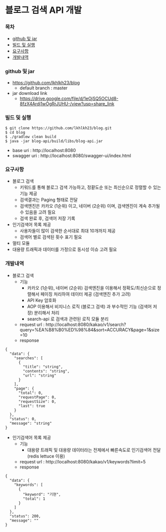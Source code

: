 # 블로그 검색 API 개발
### 목차
- [github 및 jar](#github-및-jar)
- [빌드 및 실행](#빌드-및-실행)
- [요구사항](#요구사항)
- [개발내역](#개발내역)

### github 및 jar
- https://github.com/lkhlkh23/blog
    - default branch : master
- jar download link
    - https://drive.google.com/file/d/1eOjSQ5OCUd8-8fzX4Ardj1wOgRrJUHU-/view?usp=share_link 

### 빌드 및 실행
```
$ git clone https://github.com/lkhlkh23/blog.git
$ cd blog
$ ./gradlew clean build
$ java -jar blog-api/build/libs/blog-api.jar
```
- base uri : http://localhost:8080
- swagger uri : http://localhost:8080/swagger-ui/index.html

### 요구사항
- 블로그 검색
    - 키워드를 통해 블로그 검색 가능하고, 정홛도순 또는 최신순으로 정렬할 수 있는 기능 제공
    - 검색결과는 Paging 형태로 전달
    - 검색엔진은 카카오 (1순위) 이고, 네이버 (2순위) 이며, 검색엔진이 계속 추가될 수 있음을 고려 필요
    - 검색 완료 후, 검색어 저장 기록
- 인기검색어 목록 제공
    - 사용자들이 많이 검색한 순서대로 최대 10개까지 제공
    - 검색어 별로 검색된 횟수 표기 필요
- 멀티 모듈
- 대용량 트래픽과 데이터를 가정으로 동시성 이슈 고려 필요

### 개발내역
- 블로그 검색
    - 기능
      - 카카오 (1순위), 네이버 (2순위) 검색엔진을 이용해서 정확도/최신순으로 정렬해서 페이징 처리하여 데이터 제공 (검색엔진 추가 고려)
      - API Key 암호화
      - AOP 이용해서 비지니스 로직 (블로그 검색) 과 부수적인 기능 (검색어 저장) 분리해서 처리
      - search-api 로 검색과 관련된 로직 모듈 분리
    - request url : http://localhost:8080/kakao/v1/search?query=%EA%B8%B0%ED%98%84&sort=ACCURACY&page=1&size=10
    - response
```
{
  "data": {
    "searches": [
      {
        "title": "string",
        "contents": "string",
        "url": "string"
      }
    ],
    "page": {
      "total": 0,
      "requestPage": 0,
      "requestSize": 0,
      "last": true
    }
  },
  "status": 0,
  "message": "string"
}
```
- 인기검색어 목록 제공
    - 기능
        - 대용량 트래픽 및 대용량 데이터라는 전제에서 빠른속도로 인기검색어 전달 (redis lettuce 이용)
    - request url : http://localhost:8080/kakao/v1/keywords?limit=5
    - response
```
{
  "data": {
    "keywords": [
      {
        "keyword": "기현",
        "total": 1
      }
    ]
  },
  "status": 200,
  "message": ""
}
```

